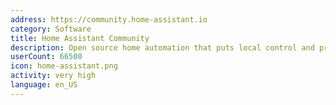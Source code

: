 ```yaml
---
address: https://community.home-assistant.io
category: Software
title: Home Assistant Community
description: Open source home automation that puts local control and privacy first.
userCount: 66500
icon: home-assistant.png
activity: very high
language: en_US
---
```

